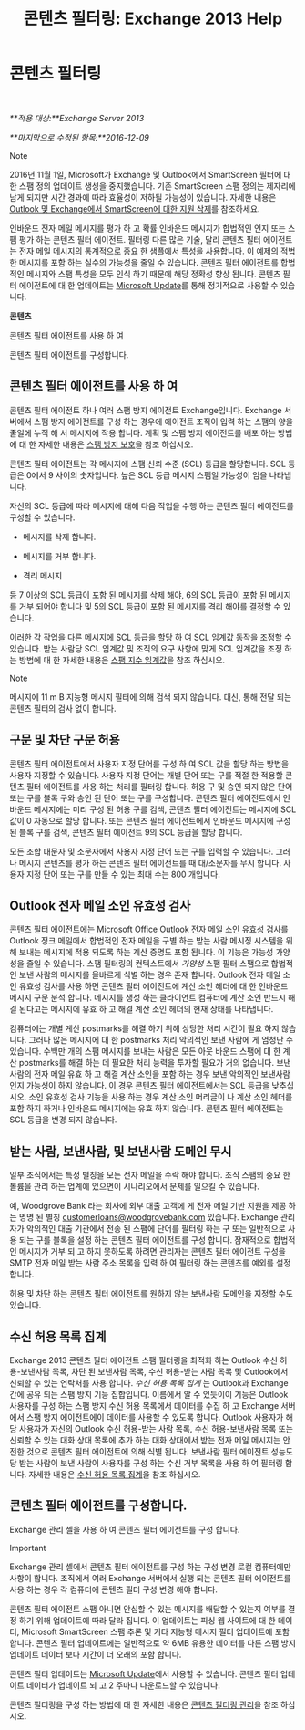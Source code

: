 ﻿---
title: '콘텐츠 필터링: Exchange 2013 Help'
TOCTitle: 콘텐츠 필터링
ms:assetid: d660ffbf-de05-46c2-940b-5200eca94e0a
ms:mtpsurl: https://technet.microsoft.com/ko-kr/library/Bb124739(v=EXCHG.150)
ms:contentKeyID: 50484297
ms.date: 05/22/2018
mtps_version: v=EXCHG.150
ms.translationtype: MT
---

# 콘텐츠 필터링

 

_**적용 대상:**Exchange Server 2013_

_**마지막으로 수정된 항목:**2016-12-09_


> [!NOTE]
> 2016년 11월 1일, Microsoft가 Exchange 및 Outlook에서 SmartScreen 필터에 대한 스팸 정의 업데이트 생성을 중지했습니다. 기존 SmartScreen 스팸 정의는 제자리에 남게 되지만 시간 경과에 따라 효율성이 저하될 가능성이 있습니다. 자세한 내용은 <A href="https://go.microsoft.com/fwlink/p/?linkid=835894">Outlook 및 Exchange에서 SmartScreen에 대한 지원 삭제</A>를 참조하세요.



인바운드 전자 메일 메시지를 평가 하 고 확률 인바운드 메시지가 합법적인 인지 또는 스팸 평가 하는 콘텐츠 필터 에이전트. 필터링 다른 많은 기술, 달리 콘텐츠 필터 에이전트는 전자 메일 메시지의 통계적으로 중요 한 샘플에서 특성을 사용합니다. 이 예제의 적법 한 메시지를 포함 하는 실수의 가능성을 줄일 수 있습니다. 콘텐츠 필터 에이전트를 합법적인 메시지와 스팸 특성을 모두 인식 하기 때문에 해당 정확성 향상 됩니다. 콘텐츠 필터 에이전트에 대 한 업데이트는 [Microsoft Update](https://go.microsoft.com/fwlink/p/?linkid=54836)를 통해 정기적으로 사용할 수 있습니다.

**콘텐츠**

콘텐츠 필터 에이전트를 사용 하 여

콘텐츠 필터 에이전트를 구성합니다.

## 콘텐츠 필터 에이전트를 사용 하 여

콘텐츠 필터 에이전트 하나 여러 스팸 방지 에이전트 Exchange입니다. Exchange 서버에서 스팸 방지 에이전트를 구성 하는 경우에 에이전트 조직이 입력 하는 스팸의 양을 줄일에 누적 해 서 메시지에 작용 합니다. 계획 및 스팸 방지 에이전트를 배포 하는 방법에 대 한 자세한 내용은 [스팸 방지 보호](anti-spam-protection-exchange-2013-help.md)을 참조 하십시오.

콘텐츠 필터 에이전트는 각 메시지에 스팸 신뢰 수준 (SCL) 등급을 할당합니다. SCL 등급은 0에서 9 사이의 숫자입니다. 높은 SCL 등급 메시지 스팸일 가능성이 임을 나타냅니다.

자신의 SCL 등급에 따라 메시지에 대해 다음 작업을 수행 하는 콘텐츠 필터 에이전트를 구성할 수 있습니다.

  - 메시지를 삭제 합니다.

  - 메시지를 거부 합니다.

  - 격리 메시지

등 7 이상의 SCL 등급이 포함 된 메시지를 삭제 해야, 6의 SCL 등급이 포함 된 메시지를 거부 되어야 합니다 및 5의 SCL 등급이 포함 된 메시지를 격리 해야를 결정할 수 있습니다.

이러한 각 작업을 다른 메시지에 SCL 등급을 할당 하 여 SCL 임계값 동작을 조정할 수 있습니다. 받는 사람당 SCL 임계값 및 조직의 요구 사항에 맞게 SCL 임계값을 조정 하는 방법에 대 한 자세한 내용은 [스팸 지수 임계값](spam-confidence-level-threshold-exchange-2013-help.md)을 참조 하십시오.


> [!NOTE]
> 메시지에 11 m B 지능형 메시지 필터에 의해 검색 되지 않습니다. 대신, 통해 전달 되는 콘텐츠 필터의 검사 없이 합니다.



## 구문 및 차단 구문 허용

콘텐츠 필터 에이전트에서 사용자 지정 단어를 구성 하 여 SCL 값을 할당 하는 방법을 사용자 지정할 수 있습니다. 사용자 지정 단어는 개별 단어 또는 구를 적절 한 적용할 콘텐츠 필터 에이전트를 사용 하는 처리를 필터링 합니다. 허용 구 및 승인 되지 않은 단어 또는 구를 블록 구와 승인 된 단어 또는 구를 구성합니다. 콘텐츠 필터 에이전트에서 인바운드 메시지에는 미리 구성 된 허용 구를 검색, 콘텐츠 필터 에이전트는 메시지에 SCL 값이 0 자동으로 할당 합니다. 또는 콘텐츠 필터 에이전트에서 인바운드 메시지에 구성 된 블록 구를 검색, 콘텐츠 필터 에이전트 9의 SCL 등급을 할당 합니다.

모든 조합 대문자 및 소문자에서 사용자 지정 단어 또는 구를 입력할 수 있습니다. 그러나 메시지 콘텐츠를 평가 하는 콘텐츠 필터 에이전트를 때 대/소문자를 무시 합니다. 사용자 지정 단어 또는 구를 만들 수 있는 최대 수는 800 개입니다.

## Outlook 전자 메일 소인 유효성 검사

콘텐츠 필터 에이전트에는 Microsoft Office Outlook 전자 메일 소인 유효성 검사를 Outlook 정크 메일에서 합법적인 전자 메일을 구별 하는 받는 사람 메시징 시스템을 위해 보내는 메시지에 적용 되도록 하는 계산 증명도 포함 됩니다. 이 기능은 가능성 가양성을 줄일 수 있습니다. 스팸 필터링의 컨텍스트에서 *가양성* 스팸 필터 스팸으로 합법적인 보낸 사람의 메시지를 올바르게 식별 하는 경우 존재 합니다. Outlook 전자 메일 소인 유효성 검사를 사용 하면 콘텐츠 필터 에이전트에 계산 소인 헤더에 대 한 인바운드 메시지 구문 분석 합니다. 메시지를 생성 하는 클라이언트 컴퓨터에 계산 소인 반드시 해결 된다고는 메시지에 유효 하 고 해결 계산 소인 헤더의 현재 상태를 나타냅니다.

컴퓨터에는 개별 계산 postmarks를 해결 하기 위해 상당한 처리 시간이 필요 하지 않습니다. 그러나 많은 메시지에 대 한 postmarks 처리 악의적인 보낸 사람에 게 엄청난 수 있습니다. 수백만 개의 스팸 메시지를 보내는 사람은 모든 아웃 바운드 스팸에 대 한 계산 postmarks를 해결 하는 데 필요한 처리 능력을 투자할 필요가 거의 없습니다. 보낸 사람의 전자 메일 유효 하 고 해결 계산 소인을 포함 하는 경우 보낸 악의적인 보낸사람 인지 가능성이 하지 않습니다. 이 경우 콘텐츠 필터 에이전트에서는 SCL 등급을 낮추십시오. 소인 유효성 검사 기능을 사용 하는 경우 계산 소인 머리글이 나 계산 소인 헤더를 포함 하지 하거나 인바운드 메시지에는 유효 하지 않습니다. 콘텐츠 필터 에이전트는 SCL 등급을 변경 되지 않습니다.

## 받는 사람, 보낸사람, 및 보낸사람 도메인 무시

일부 조직에서는 특정 별칭을 모든 전자 메일을 수락 해야 합니다. 조직 스팸의 중요 한 볼륨을 관리 하는 업계에 있으면이 시나리오에서 문제를 일으킬 수 있습니다.

예, Woodgrove Bank 라는 회사에 외부 대출 고객에 게 전자 메일 기반 지원을 제공 하는 명명 된 별칭 customerloans@woodgrovebank.com 있습니다. Exchange 관리자가 악의적인 대출 기관에서 전송 된 스팸에 단어를 필터링 하는 구 또는 일반적으로 사용 되는 구를 블록을 설정 하는 콘텐츠 필터 에이전트를 구성 합니다. 잠재적으로 합법적인 메시지가 거부 되 고 하지 못하도록 하려면 관리자는 콘텐츠 필터 에이전트 구성을 SMTP 전자 메일 받는 사람 주소 목록을 입력 하 여 필터링 하는 콘텐츠를 예외를 설정 합니다.

허용 및 차단 하는 콘텐츠 필터 에이전트를 원하지 않는 보낸사람 도메인을 지정할 수도 있습니다.

## 수신 허용 목록 집계

Exchange 2013 콘텐츠 필터 에이전트 스팸 필터링을 최적화 하는 Outlook 수신 허용-보낸사람 목록, 차단 된 보낸사람 목록, 수신 허용-받는 사람 목록 및 Outlook에서 신뢰할 수 있는 연락처를 사용 합니다. *수신 허용 목록 집계* 는 Outlook과 Exchange 간에 공유 되는 스팸 방지 기능 집합입니다. 이름에서 알 수 있듯이이 기능은 Outlook 사용자를 구성 하는 스팸 방지 수신 허용 목록에서 데이터를 수집 하 고 Exchange 서버에서 스팸 방지 에이전트에이 데이터를 사용할 수 있도록 합니다. Outlook 사용자가 해당 사용자가 자신의 Outlook 수신 허용-받는 사람 목록, 수신 허용-보낸사람 목록 또는 신뢰할 수 있는 대화 상대 목록에 추가 하는 대화 상대에서 받는 전자 메일 메시지는 안전한 것으로 콘텐츠 필터 에이전트에 의해 식별 됩니다. 보낸사람 필터 에이전트 성능도 당 받는 사람이 보낸 사람이 사용자를 구성 하는 수신 거부 목록을 사용 하 여 필터링 합니다. 자세한 내용은 [수신 허용 목록 집계](safelist-aggregation-exchange-2013-help.md)을 참조 하십시오.

## 콘텐츠 필터 에이전트를 구성합니다.

Exchange 관리 셸을 사용 하 여 콘텐츠 필터 에이전트를 구성 합니다.


> [!IMPORTANT]
> Exchange 관리 셸에서 콘텐츠 필터 에이전트를 구성 하는 구성 변경 로컬 컴퓨터에만 사항이 합니다. 조직에서 여러 Exchange 서버에서 실행 되는 콘텐츠 필터 에이전트를 사용 하는 경우 각 컴퓨터에 콘텐츠 필터 구성 변경 해야 합니다.



콘텐츠 필터 에이전트 스팸 아니면 안심할 수 있는 메시지를 배달할 수 있는지 여부를 결정 하기 위해 업데이트에 따라 달라 집니다. 이 업데이트는 피싱 웹 사이트에 대 한 데이터, Microsoft SmartScreen 스팸 추론 및 기타 지능형 메시지 필터 업데이트에 포함 합니다. 콘텐츠 필터 업데이트에는 일반적으로 약 6MB 유용한 데이터를 다른 스팸 방지 업데이트 데이터 보다 시간이 더 오래의 포함 합니다.

콘텐츠 필터 업데이트는 [Microsoft Update](https://go.microsoft.com/fwlink/p/?linkid=54836)에서 사용할 수 있습니다. 콘텐츠 필터 업데이트 데이터가 업데이트 되 고 2 주마다 다운로드할 수 있습니다.

콘텐츠 필터링을 구성 하는 방법에 대 한 자세한 내용은 [콘텐츠 필터링 관리](manage-content-filtering-exchange-2013-help.md)을 참조 하십시오.

